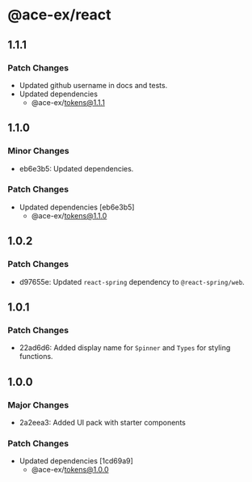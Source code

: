 # @ace-ex/react

## 1.1.1

### Patch Changes

- Updated github username in docs and tests.
- Updated dependencies
  - @ace-ex/tokens@1.1.1

## 1.1.0

### Minor Changes

- eb6e3b5: Updated dependencies.

### Patch Changes

- Updated dependencies [eb6e3b5]
  - @ace-ex/tokens@1.1.0

## 1.0.2

### Patch Changes

- d97655e: Updated `react-spring` dependency to `@react-spring/web`.

## 1.0.1

### Patch Changes

- 22ad6d6: Added display name for `Spinner` and `Types` for styling functions.

## 1.0.0

### Major Changes

- 2a2eea3: Added UI pack with starter components

### Patch Changes

- Updated dependencies [1cd69a9]
  - @ace-ex/tokens@1.0.0
